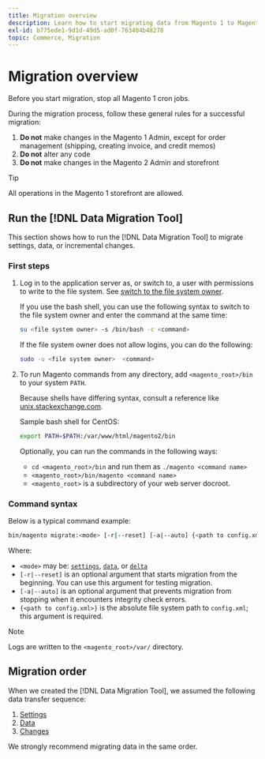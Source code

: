 ```yaml
---
title: Migration overview
description: Learn how to start migrating data from Magento 1 to Magento 2 with the [!DNL Data Migration Tool].
exl-id: b775ede1-9d1d-49d5-ad0f-763404b48278
topic: Commerce, Migration
---
```

# Migration overview

Before you start migration, stop all Magento 1 cron jobs.

During the migration process, follow these general rules for a successful migration:

1. **Do not** make changes in the Magento 1 Admin, except for order management (shipping, creating invoice, and credit memos)
1. **Do not** alter any code
1. **Do not** make changes in the Magento 2 Admin and storefront

>[!TIP]
>
>All operations in the Magento 1 storefront are allowed.

## Run the [!DNL Data Migration Tool]

This section shows how to run the [!DNL Data Migration Tool] to migrate settings, data, or incremental changes.

### First steps

1. Log in to the application server as, or switch to, a user with permissions to write to the file system. See [switch to the file system owner](../../../installation/prerequisites/file-system/overview.md).

   If you use the bash shell, you can use the following syntax to switch to the file system owner and enter the command at the same time:

   ```bash
   su <file system owner> -s /bin/bash -c <command>
   ```

   If the file system owner does not allow logins, you can do the following:

   ```bash
   sudo -u <file system owner>  <command>
   ```

1. To run Magento commands from any directory, add `<magento_root>/bin` to your system `PATH`.

   Because shells have differing syntax, consult a reference like [unix.stackexchange.com](https://unix.stackexchange.com/questions/117467/how-to-permanently-set-environmental-variables).

   Sample bash shell for CentOS:

   ```bash
   export PATH=$PATH:/var/www/html/magento2/bin
   ```

   Optionally, you can run the commands in the following ways:

   -  `cd <magento_root>/bin` and run them as `./magento <command name>`
   -  `<magento_root>/bin/magento <command name>`
   -  `<magento_root>` is a subdirectory of your web server docroot.

### Command syntax

Below is a typical command example:

```bash
bin/magento migrate:<mode> [-r|--reset] [-a|--auto] {<path to config.xml>}
```

Where:

-  `<mode>` may be: [`settings`](settings.md), [`data`](data.md), or [`delta`](delta.md)
-  `[-r|--reset]` is an optional argument that starts migration from the beginning. You can use this argument for testing migration.
-  `[-a|--auto]` is an optional argument that prevents migration from stopping when it encounters integrity check errors.
-  `{<path to config.xml>}` is the absolute file system path to `config.xml`; this argument is required.

>[!NOTE]
>
>Logs are written to the `<magento_root>/var/` directory.


## Migration order

When we created the [!DNL Data Migration Tool], we assumed the following data transfer sequence:

1. [Settings](settings.md)
1. [Data](data.md)
1. [Changes](delta.md)

We strongly recommend migrating data in the same order.
